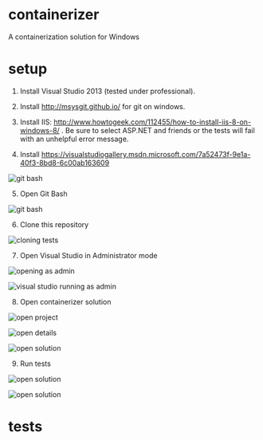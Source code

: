 containerizer
=============

A containerization solution for Windows

setup
=====
1) Install Visual Studio 2013 (tested under professional).

2) Install http://msysgit.github.io/ for git on windows.

3) Install IIS: http://www.howtogeek.com/112455/how-to-install-iis-8-on-windows-8/ . Be sure to select ASP.NET and friends or the tests will fail with an unhelpful error message.

4) Install https://visualstudiogallery.msdn.microsoft.com/7a52473f-9e1a-40f3-8bd8-6c00ab163609

![git bash](https://github.com/pivotal-cf-experimental/containerizer/blob/readme/README_images/iis_options.png)

5) Open Git Bash

![git bash](https://github.com/pivotal-cf-experimental/containerizer/blob/readme/README_images/git_bash.png)

6) Clone this repository

![cloning](https://github.com/pivotal-cf-experimental/containerizer/blob/readme/README_images/cloning.png)
tests

7) Open Visual Studio in Administrator mode

![opening as admin](https://github.com/pivotal-cf-experimental/containerizer/blob/readme/README_images/open_as_admin.png)

![visual studio running as admin](https://github.com/pivotal-cf-experimental/containerizer/blob/readme/README_images/showing_vs_running_as_admin.png)

8) Open containerizer solution

![open project](https://github.com/pivotal-cf-experimental/containerizer/blob/readme/README_images/open_project.png)

![open details](https://github.com/pivotal-cf-experimental/containerizer/blob/readme/README_images/open_details.png)

![open solution](https://github.com/pivotal-cf-experimental/containerizer/blob/readme/README_images/open_solution.png)

9) Run tests

![open solution](https://github.com/pivotal-cf-experimental/containerizer/blob/readme/README_images/open_tests.png)

![open solution](https://github.com/pivotal-cf-experimental/containerizer/blob/readme/README_images/test_details.png)

tests
=====

